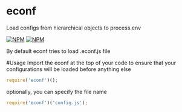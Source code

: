 econf
=========

Load configs from hierarchical objects to process.env

[![NPM](https://nodei.co/npm/econf.png?downloads=true&stars=true)](https://nodei.co/npm/econf/)
[![NPM](https://nodei.co/npm-dl/econf.png)](https://nodei.co/npm/econf/)


By default econf tries to load .econf.js file


#Usage
Import the econf at the top of your code to ensure that your configurations will be loaded before anything else

```javascript
require('econf')();
```

optionally, you can specify the file name

```javascript
require('econf')('config.js');
```
